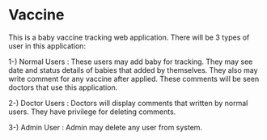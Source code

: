 # Vaccine


This is a baby vaccine tracking web application. There will be 3 types of user in this application:

1-) Normal Users : These users may add baby for tracking. They may see date and status details of babies that added by themselves. They also may
write comment for any vaccine after applied. These comments will be seen doctors that use this application.

2-) Doctor Users : Doctors will display comments that written by normal users. They have privilege for deleting comments.

3-) Admin User : Admin may delete any user from system.